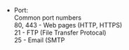 * Port:  
Common port numbers  
80, 443 - Web pages (HTTP, HTTPS)  
21 - FTP (File Transfer Protocal)  
25 - Email (SMTP 
